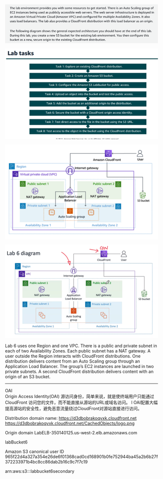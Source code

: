 



![](image/Pasted%20image%2020231004121204.png)

![](image/Pasted%20image%2020231004125215.png)

![](image/Pasted%20image%2020231004121129.png)


![](image/Pasted%20image%2020231004124754.png)


Lab 6 uses one Region and one VPC. There is a public and private subnet in each of two Availability Zones. Each public subnet has a NAT gateway. A user outside the Region interacts with CloudFront distributions. One distribution delivers content from an Auto Scaling group through an Application Load Balancer. The group’s EC2 instances are launched in two private subnets. A second CloudFront distribution delivers content with an origin of an S3 bucket.




---- 


OAI  
Origin Access Identity(OAI) 源访问身份，简单来说，就是使终端用户只能通过CloudFront 访问您的文件，而不能直接从源站的URL或域名访问。 l OAI配置大幅提高源站的安全性，避免恶意流量绕过CloudFront对源站直接进行访问。


Distribution domain name: 
https://d3dbobrakoqvxk.cloudfront.net
https://d3dbobrakoqvxk.cloudfront.net/CachedObjects/logo.png


Origin domain 
LabELB-350140125.us-west-2.elb.amazonaws.com

labBucket6

Amazon S3 canonical user ID 
965f22d4a327a354e26de6f01368cad0cd168901b0fe752944ba45a2b6b27f372233971b4bc8cc86dab2b16c9c7f7c19

arn:aws:s3:::labbucket6secondary

